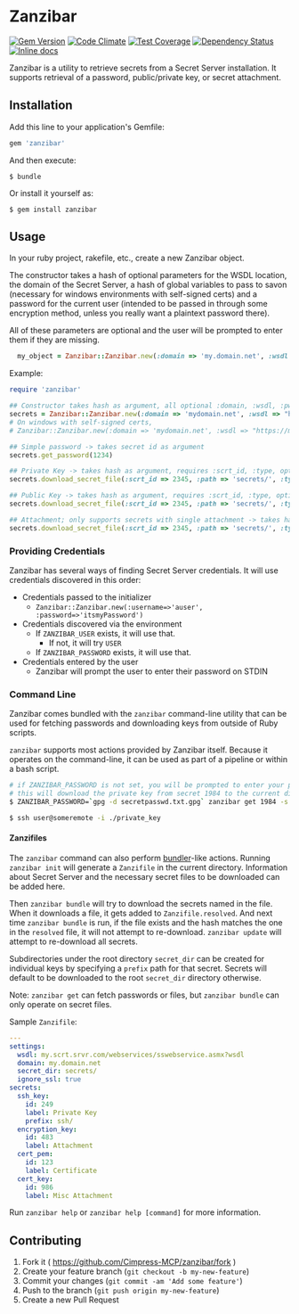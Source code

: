 # Zanzibar
[![Gem Version](https://badge.fury.io/rb/zanzibar.svg)](http://badge.fury.io/rb/zanzibar)
[![Code Climate](https://codeclimate.com/github/Cimpress-MCP/zanzibar/badges/gpa.svg)](https://codeclimate.com/github/Cimpress-MCP/zanzibar)
[![Test Coverage](https://codeclimate.com/github/Cimpress-MCP/zanzibar/badges/coverage.svg)](https://codeclimate.com/github/Cimpress-MCP/zanzibar/coverage)
[![Dependency Status](https://gemnasium.com/badges/github.com/Cimpress-MCP/zanzibar.svg)](https://gemnasium.com/github.com/Cimpress-MCP/zanzibar)
[![Inline docs](http://inch-ci.org/github/cimpress-mcp/zanzibar.svg?branch=master)](http://inch-ci.org/github/cimpress-mcp/zanzibar)

Zanzibar is a utility to retrieve secrets from a Secret Server installation. It supports retrieval of a password, public/private key, or secret attachment.

## Installation

Add this line to your application's Gemfile:

```ruby
gem 'zanzibar'
```

And then execute:

    $ bundle

Or install it yourself as:

    $ gem install zanzibar

## Usage

In your ruby project, rakefile, etc., create a new Zanzibar object.

The constructor takes a hash of optional parameters for the WSDL location, the domain of the Secret Server, a hash of global variables to pass to savon (necessary for windows environments with self-signed certs) and a password for the current user (intended to be passed in through some encryption method, unless you really want a plaintext password there).

All of these parameters are optional and the user will be prompted to enter them if they are missing.

```ruby
  my_object = Zanzibar::Zanzibar.new(:domain => 'my.domain.net', :wsdl => 'my.scrt.srvr.com/webservices/sswebservice.asmx?wdsl', :pwd => get_encrypted_password_from_somewhere)
```

Example:

```ruby
require 'zanzibar'

## Constructor takes hash as argument, all optional :domain, :wsdl, :pwd, :globals
secrets = Zanzibar::Zanzibar.new(:domain => 'mydomain.net', :wsdl => "https://my.scrt.server/webservices/sswebservice.asmx?wsdl")
# On windows with self-signed certs,
# Zanzibar::Zanzibar.new(:domain => 'mydomain.net', :wsdl => "https://my.scrt.server/webservices/sswebservice.asmx?wsdl", :globals => {:ssl_verify_mode => :none})

## Simple password -> takes secret id as argument
secrets.get_password(1234)

## Private Key -> takes hash as argument, requires :scrt_id, :type, optional :scrt_item_id, :path
secrets.download_secret_file(:scrt_id => 2345, :path => 'secrets/', :type => "Private Key")

## Public Key -> takes hash as argument, requires :scrt_id, :type, optional :scrt_item_id, :path
secrets.download_secret_file(:scrt_id => 2345, :path => 'secrets/', :type => "Public Key")

## Attachment; only supports secrets with single attachment -> takes hash as argument, requires :scrt_id, :path, optional :scrt_item_id, :path
secrets.download_secret_file(:scrt_id => 2345, :path => 'secrets/', :type => "Attachment")

```

### Providing Credentials

Zanzibar has several ways of finding Secret Server credentials. It will use credentials
discovered in this order:

* Credentials passed to the initializer
    * `Zanzibar::Zanzibar.new(:username=>'auser', :password=>'itsmyPassword')`
* Credentials discovered via the environment
    * If `ZANZIBAR_USER` exists, it will use that.
        * If not, it will try `USER`
    * If `ZANZIBAR_PASSWORD` exists, it will use that.
* Credentials entered by the user
    * Zanzibar will prompt the user to enter their password on STDIN

### Command Line

Zanzibar comes bundled with the `zanzibar` command-line utility that can be used
for fetching passwords and downloading keys from outside of Ruby scripts.

`zanzibar` supports most actions provided by Zanzibar itself. Because it operates
on the command-line, it can be used as part of a pipeline or within a bash script.

```bash
# if ZANZIBAR_PASSWORD is not set, you will be prompted to enter your password.
# this will download the private key from secret 1984 to the current directory
$ ZANZIBAR_PASSWORD=`gpg -d secretpasswd.txt.gpg` zanzibar get 1984 -s server.example.com -d example.com -f "Private Key"

$ ssh user@someremote -i ./private_key
```

#### Zanzifiles

The `zanzibar` command can also perform [bundler](http://bundler.io)-like actions.
Running `zanzibar init` will generate a `Zanzifile` in the current directory.
Information about Secret Server and the necessary secret files to be downloaded
can be added here.

Then `zanzibar bundle` will try to download the secrets named in the file.
When it downloads a file, it gets added to `Zanzifile.resolved`. And next time
`zanzibar bundle` is run, if the file exists and the hash matches the one in the
`resolved` file, it will not attempt to re-download. `zanzibar update` will attempt
to re-download all secrets.

Subdirectories under the root directory `secret_dir` can be created for individual keys by specifying a `prefix` path for that secret. Secrets will default to be downloaded to the root `secret_dir` directory otherwise.

Note: `zanzibar get` can fetch passwords or files, but `zanzibar bundle` can
only operate on secret files.

Sample `Zanzifile`:

```yaml
---
settings:
  wsdl: my.scrt.srvr.com/webservices/sswebservice.asmx?wsdl
  domain: my.domain.net
  secret_dir: secrets/
  ignore_ssl: true
secrets:
  ssh_key:
    id: 249
    label: Private Key
    prefix: ssh/
  encryption_key:
    id: 483
    label: Attachment
  cert_pem:
    id: 123
    label: Certificate
  cert_key:
    id: 986
    label: Misc Attachment
```

Run `zanzibar help` or `zanzibar help [command]` for more information.

## Contributing

1. Fork it ( https://github.com/Cimpress-MCP/zanzibar/fork )
2. Create your feature branch (`git checkout -b my-new-feature`)
3. Commit your changes (`git commit -am 'Add some feature'`)
4. Push to the branch (`git push origin my-new-feature`)
5. Create a new Pull Request
